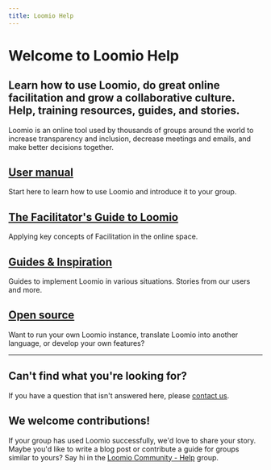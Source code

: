 ```yaml
---
title: Loomio Help
---
```


<h1 class="lmo-page-title">Welcome to Loomio Help</h1>

<h2 class="mui--text-dark-secondary">Learn how to use Loomio, do great online facilitation and grow a collaborative culture. Help, training resources, guides, and stories.</h2>

Loomio is an online tool used by thousands of groups around the world to increase transparency and inclusion, decrease meetings and emails, and make better decisions together.

## [User manual](/user_manual)
Start here to learn how to use Loomio and introduce it to your group.

## [The Facilitator's Guide to Loomio](/facilitators_guide)
Applying key concepts of Facilitation in the online space.

## [Guides & Inspiration](/blog_links)
Guides to implement Loomio in various situations. Stories from our users and more.

## [Open source](/dev_manual)
Want to run your own Loomio instance, translate Loomio into another language, or develop your own features?

***

## Can't find what you're looking for?

If you have a question that isn't answered here, please [contact us](https://www.loomio.org/contact).

## We welcome contributions!

If your group has used Loomio successfully, we'd love to share your story. Maybe you'd like to write a blog post or contribute a guide for groups similar to yours? Say hi in the [Loomio Community - Help](https://www.loomio.org/g/gEn4xSLw/loomio-community-help) group.
